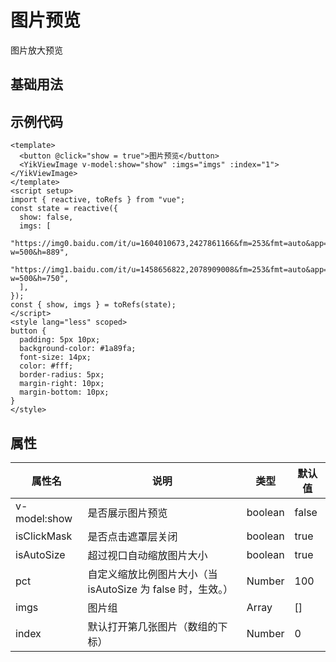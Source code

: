 <!--
 * @Author: 刘岩 15136056318@163.com
 * @Date: 2023-08-05 19:52:32
 * @LastEditors: 刘岩 15136056318@163.com
 * @LastEditTime: 2023-08-05 20:06:11
 * @FilePath: /yik-ui/docs/view-image.md
 * @Description:
-->
<script setup>
  import ViewImage from './comps/ViewImage.vue'
</script>

# 图片预览

图片放大预览

## 基础用法

<ViewImage></ViewImage>

## 示例代码

```vue
<template>
  <button @click="show = true">图片预览</button>
  <YikViewImage v-model:show="show" :imgs="imgs" :index="1"></YikViewImage>
</template>
<script setup>
import { reactive, toRefs } from "vue";
const state = reactive({
  show: false,
  imgs: [
    "https://img0.baidu.com/it/u=1604010673,2427861166&fm=253&fmt=auto&app=138&f=JPEG?w=500&h=889",
    "https://img1.baidu.com/it/u=1458656822,2078909008&fm=253&fmt=auto&app=120&f=JPEG?w=500&h=750",
  ],
});
const { show, imgs } = toRefs(state);
</script>
<style lang="less" scoped>
button {
  padding: 5px 10px;
  background-color: #1a89fa;
  font-size: 14px;
  color: #fff;
  border-radius: 5px;
  margin-right: 10px;
  margin-bottom: 10px;
}
</style>
```

## 属性

| **属性名**   | **说明**                                                    | **类型** | **默认值** |
| ------------ | ----------------------------------------------------------- | -------- | ---------- |
| v-model:show | 是否展示图片预览                                            | boolean  | false      |
| isClickMask  | 是否点击遮罩层关闭                                          | boolean  | true       |
| isAutoSize   | 超过视口自动缩放图片大小                                    | boolean  | true       |
| pct          | 自定义缩放比例图片大小（当 isAutoSize 为 false 时，生效。） | Number   | 100        |
| imgs         | 图片组                                                      | Array    | []         |
| index        | 默认打开第几张图片（数组的下标）                            | Number   | 0          |
